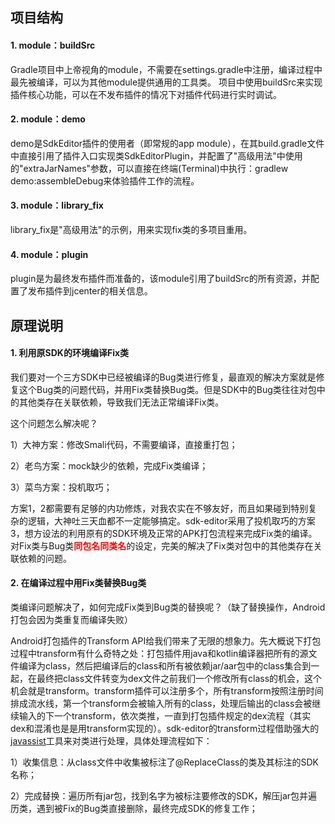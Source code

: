 ## 项目结构
#### 1. module：buildSrc
Gradle项目中上帝视角的module，不需要在settings.gradle中注册，编译过程中最先被编译，可以为其他module提供通用的工具类。
项目中使用buildSrc来实现插件核心功能，可以在不发布插件的情况下对插件代码进行实时调试。
#### 2. module：demo
demo是SdkEditor插件的使用者（即常规的app module），在其build.gradle文件中直接引用了插件入口实现类SdkEditorPlugin，并配置了"高级用法"中使用的"extraJarNames"参数，可以直接在终端(Terminal)中执行：gradlew demo:assembleDebug来体验插件工作的流程。
#### 3. module：library_fix
library_fix是"高级用法"的示例，用来实现fix类的多项目重用。
#### 4. module：plugin
plugin是为最终发布插件而准备的，该module引用了buildSrc的所有资源，并配置了发布插件到jcenter的相关信息。

## 原理说明
#### 1. 利用原SDK的环境编译Fix类
我们要对一个三方SDK中已经被编译的Bug类进行修复，最直观的解决方案就是修复这个Bug类的问题代码，并用Fix类替换Bug类。但是SDK中的Bug类往往对包中的其他类存在关联依赖，导致我们无法正常编译Fix类。

这个问题怎么解决呢？

1）大神方案：修改Smali代码，不需要编译，直接重打包；

2）老鸟方案：mock缺少的依赖，完成Fix类编译；

3）菜鸟方案：投机取巧；

方案1，2都需要有足够的内功修炼，对我农实在不够友好，而且如果碰到特别复杂的逻辑，大神吐三天血都不一定能够搞定。sdk-editor采用了投机取巧的方案3，想方设法的利用原有的SDK环境及正常的APK打包流程来完成Fix类的编译。
对Fix类与Bug类<font color="red">**同包名同类名**</font>的设定，完美的解决了Fix类对包中的其他类存在关联依赖的问题。

#### 2. 在编译过程中用Fix类替换Bug类
类编译问题解决了，如何完成Fix类到Bug类的替换呢？（缺了替换操作，Android打包会因为类重复而编译失败）

Android打包插件的Transform API给我们带来了无限的想象力。先大概说下打包过程中transform有什么奇特之处：打包插件用java和kotlin编译器把所有的源文件编译为class，然后把编译后的class和所有被依赖jar/aar包中的class集合到一起，在最终把class文件转变为dex文件之前我们一个修改所有class的机会，这个机会就是transform。transform插件可以注册多个，所有transform按照注册时间排成流水线，第一个transform会被输入所有的class，处理后输出的class会被继续输入的下一个transform，依次类推，一直到打包插件规定的dex流程（其实dex和混淆也是是用transform实现的）。sdk-editor的transform过程借助强大的[javassist](https://github.com/jboss-javassist/javassist)工具来对类进行处理，具体处理流程如下：

1）收集信息：从class文件中收集被标注了@ReplaceClass的类及其标注的SDK名称；

2）完成替换：遍历所有jar包，找到名字为被标注要修改的SDK，解压jar包并遍历类，遇到被Fix的Bug类直接删除，最终完成SDK的修复工作；
